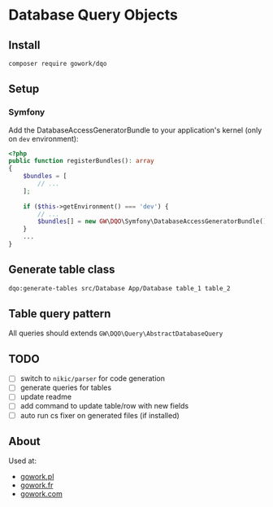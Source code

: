 # Database Query Objects

## Install

```bash
composer require gowork/dqo
```

## Setup

### Symfony

Add the DatabaseAccessGeneratorBundle to your application's kernel (only on `dev` environment):

```php
<?php
public function registerBundles(): array
{
    $bundles = [
        // ...
    ];
    
    if ($this->getEnvironment() === 'dev') {
        // ...
        $bundles[] = new GW\DQO\Symfony\DatabaseAccessGeneratorBundle();
    }
    ...
}
```

## Generate table class

```bash
dqo:generate-tables src/Database App/Database table_1 table_2
```

## Table query pattern

All queries should extends `GW\DQO\Query\AbstractDatabaseQuery`

## TODO

  - [ ] switch to `nikic/parser` for code generation
  - [ ] generate queries for tables
  - [ ] update readme
  - [ ] add command to update table/row with new fields
  - [ ] auto run cs fixer on generated files (if installed)

## About

Used at:

 - [gowork.pl](https://www.gowork.pl)
 - [gowork.fr](https://gowork.fr)
 - [gowork.com](https://es.gowork.com)
